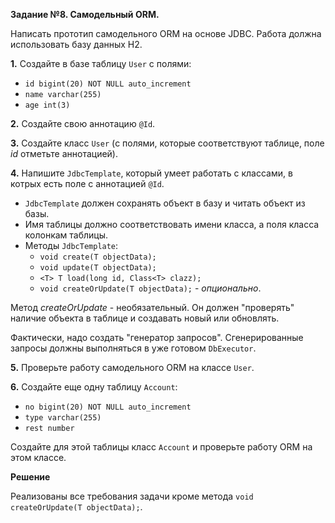 **Задание №8. Самодельный ORM.**

Написать прототип самодельного ORM на основе JDBC.
Работа должна использовать базу данных H2.

**1.** Создайте в базе таблицу `User` с полями:
- `id bigint(20) NOT NULL auto_increment`
- `name varchar(255)`
- `age int(3)`

**2.** Создайте свою аннотацию `@Id`.

**3.** Создайте класс `User` (с полями, которые соответствуют таблице, поле _id_ отметьте аннотацией).

**4.** Напишите `JdbcTemplate`, который умеет работать с классами, в котрых есть поле с аннотацией `@Id`.
- `JdbcTemplate` должен сохранять объект в базу и читать объект из базы.
- Имя таблицы должно соответствовать имени класса, а поля класса колонкам таблицы.
- Методы `JdbcTemplate`:
    - `void create(T objectData);`
    - `void update(T objectData);`
    - `<T> T load(long id, Class<T> clazz);`
    - `void createOrUpdate(T objectData);` -  _опционально_.
    
Метод _createOrUpdate_ - необязательный. Он должен "проверять" наличие объекта в таблице и создавать новый или обновлять.

Фактически, надо создать "генератор запросов".
Сгенерированные запросы должны выполняться в уже готовом `DbExecutor`.

**5.** Проверьте работу самодельного ORM на классе `User`.

**6.** Создайте еще одну таблицу `Account`:
- `no bigint(20) NOT NULL auto_increment`
- `type varchar(255)`
- `rest number`

Создайте для этой таблицы класс `Account` и проверьте работу ORM на этом классе.

**Решение**

Реализованы все требования задачи кроме метода `void createOrUpdate(T objectData);`.













